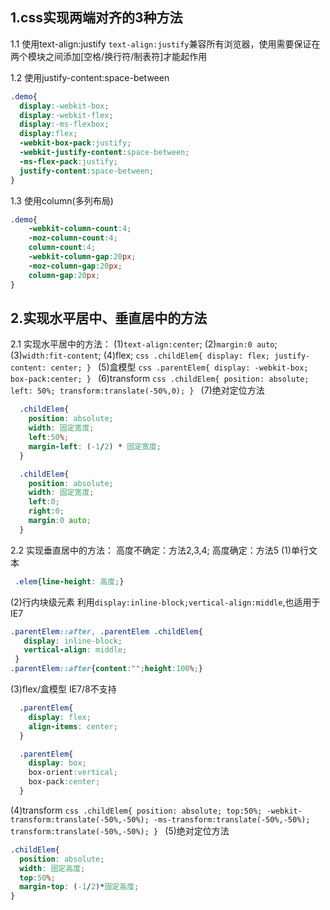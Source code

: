 ## 1.css实现两端对齐的3种方法 ##

1.1 使用text-align:justify
 `text-align:justify`兼容所有浏览器，使用需要保证在两个模块之间添加[空格/换行符/制表符]才能起作用

1.2 使用justify-content:space-between

  ```css
  .demo{
    display:-webkit-box;
  	display:-webkit-flex;
  	display:-ms-flexbox;
  	display:flex;
  	-webkit-box-pack:justify;
  	-webkit-justify-content:space-between;
  	-ms-flex-pack:justify;
  	justify-content:space-between;
}
  ```

1.3 使用column(多列布局)

```css
.demo{
	-webkit-column-count:4;
	-moz-column-count:4;
	column-count:4;
	-webkit-column-gap:20px;
	-moz-column-gap:20px;
	column-gap:20px;
}
```

## 2.实现水平居中、垂直居中的方法 ##
   2.1 实现水平居中的方法：
   (1)`text-align:center`;
   (2)`margin:0 auto`;
   (3)`width:fit-content`;
   (4)flex;
     ```css
      .childElem{
        display: flex;
        justify-content: center;
      }
     ```
   (5)盒模型
    ```css
      .parentElem{
        display: -webkit-box;
        box-pack:center;
      }
    ```
   (6)transform
     ```css
       .childElem{
         position: absolute;
         left: 50%;
         transform:translate(-50%,0);
       }
     ```
   (7)绝对定位方法
   ```css
     .childElem{
       position: absolute;
       width: 固定宽度;
       left:50%;
       margin-left: (-1/2) * 固定宽度;
     }

     .childElem{
       position: absolute;
       width: 固定宽度;
       left:0;
       right:0;
       margin:0 auto;
     }
   ```

  2.2 实现垂直居中的方法：
     高度不确定：方法2,3,4; 高度确定：方法5
  (1)单行文本
  ```css
   .elem{line-height: 高度;}
  ```
  (2)行内块级元素
   利用`display:inline-block;vertical-align:middle`,也适用于IE7
  ```css
  .parentElem::after, .parentElem .childElem{
     display: inline-block;
     vertical-align: middle;
   }
  .parentElem::after{content:"";height:100%;}
  ```
  (3)flex/盒模型
   IE7/8不支持
   ```css
     .parentElem{
       display: flex;
       align-items: center;
     }

     .parentElem{
       display: box;
       box-orient:vertical;
       box-pack:center;
     }
   ```

  (4)transform
    ```css
     .childElem{
       position: absolute;
       top:50%;
       -webkit-transform:translate(-50%,-50%);
       -ms-transform:translate(-50%,-50%);
       transform:translate(-50%,-50%);
     }
    ```
  (5)绝对定位方法
  ```css
  .childElem{
    position: absolute;
    width: 固定高度;
    top:50%;
    margin-top: (-1/2)*固定高度;
  }
  ```
